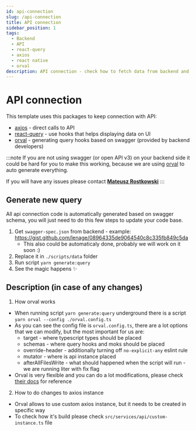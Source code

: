 ```yaml
---
id: api-connection
slug: /api-connection
title: API connection
sidebar_position: 1
tags:
  - Backend
  - API
  - react-query
  - axios
  - react native
  - orval
description: API connection - check how to fetch data from backend and display it for users
---
```


# API connection

This template uses this packages to keep connection with API:

- [axios](https://axios-http.com/docs/intro) - direct calls to API
- [react-query](https://tanstack.com/query/latest/docs/framework/react/overview) - use hooks that helps displaying data on UI
- [orval](https://orval.dev/overview) - generating query hooks based on swagger (provided by backend developers)

:::note
If you are not using swagger (or open API v3) on your backend side it could be hard for you to make this working, because we are using [orval](https://orval.dev/overview) to auto generate everything.

If you will have any issues please contact **[Mateusz Rostkowski](https://www.github.com/MateuszRostkowski)**
:::

## Generate new query

All api connection code is automatically generated based on swagger schema, you will just need to do this few steps to update your code base.

1. Get `swagger-spec.json` from backend - example: https://gist.github.com/lenage/08964335de9064540c8c335fb849c5da
   - This also could be automaticaly done, probably we will work on it soon :)
2. Replace it in `./scripts/data` folder
3. Run script `yarn generate:query`
4. See the magic happens ✨

## Description (in case of any changes)

1. How orval works

- When running script `yarn generate:query` underground there is a script `yarn orval --config ./orval.config.ts`
- As you can see the config file is `orval.config.ts`, there are a lot options that we can modify, but the most important for us are:
  - target - where typescript types should be placed
  - schemas - where query hooks and moks should be placed
  - override-header - additionally turning off `no-explicit-any` eslint rule
  - mutator - where is api instance placed
  - afterAllFilesWrite - what should happened when the script will run - we are running liter with fix flag
- Orval is very flexible and you can do a lot modifications, please check [their docs](https://orval.dev/overview) for reference

2. How to do changes to axios instance

- Orval allows to use custom axios instance, but it needs to be created in specific way
- To check how it's build please check `src/services/api/custom-instance.ts` file
